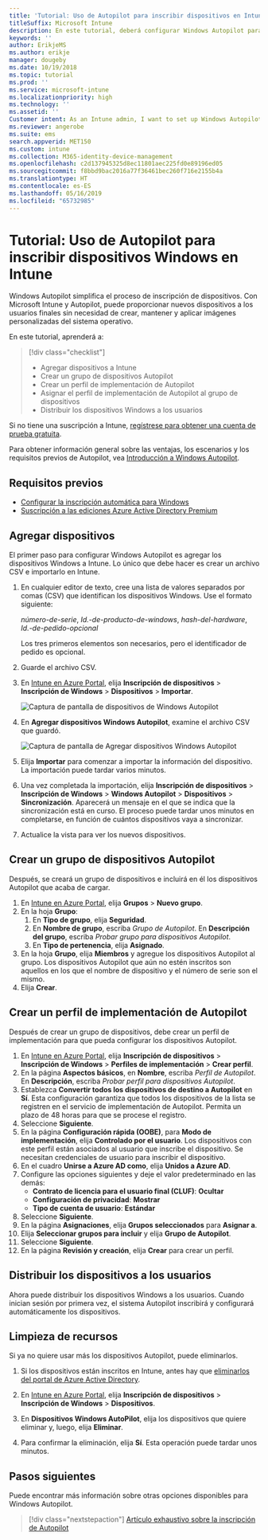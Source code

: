 ```yaml
---
title: 'Tutorial: Uso de Autopilot para inscribir dispositivos en Intune'
titleSuffix: Microsoft Intune
description: En este tutorial, deberá configurar Windows Autopilot para inscribir dispositivos en Intune.
keywords: ''
author: ErikjeMS
ms.author: erikje
manager: dougeby
ms.date: 10/19/2018
ms.topic: tutorial
ms.prod: ''
ms.service: microsoft-intune
ms.localizationpriority: high
ms.technology: ''
ms.assetid: ''
Customer intent: As an Intune admin, I want to set up Windows Autopilot so that users can enroll in Intune.
ms.reviewer: angerobe
ms.suite: ems
search.appverid: MET150
ms.custom: intune
ms.collection: M365-identity-device-management
ms.openlocfilehash: c2d137945325d8ec11801aec225fd0e89196ed05
ms.sourcegitcommit: f8bbd9bac2016a77f36461bec260f716e2155b4a
ms.translationtype: HT
ms.contentlocale: es-ES
ms.lasthandoff: 05/16/2019
ms.locfileid: "65732985"
---
```

# <a name="tutorial-use-autopilot-to-enroll-windows-devices-in-intune"></a>Tutorial: Uso de Autopilot para inscribir dispositivos Windows en Intune
Windows Autopilot simplifica el proceso de inscripción de dispositivos. Con Microsoft Intune y Autopilot, puede proporcionar nuevos dispositivos a los usuarios finales sin necesidad de crear, mantener y aplicar imágenes personalizadas del sistema operativo. 

En este tutorial, aprenderá a:
> [!div class="checklist"]
> * Agregar dispositivos a Intune
> * Crear un grupo de dispositivos Autopilot
> * Crear un perfil de implementación de Autopilot
> * Asignar el perfil de implementación de Autopilot al grupo de dispositivos
> * Distribuir los dispositivos Windows a los usuarios

Si no tiene una suscripción a Intune, [regístrese para obtener una cuenta de prueba gratuita](free-trial-sign-up.md).

Para obtener información general sobre las ventajas, los escenarios y los requisitos previos de Autopilot, vea [Introducción a Windows Autopilot](https://docs.microsoft.com/windows/deployment/windows-autopilot/windows-10-autopilot).


## <a name="prerequisites"></a>Requisitos previos
- [Configurar la inscripción automática para Windows](quickstart-setup-auto-enrollment.md)
- [Suscripción a las ediciones Azure Active Directory Premium](https://docs.microsoft.com/azure/active-directory/active-directory-get-started-premium) <!--&#40;[trial subscription](http://go.microsoft.com/fwlink/?LinkID=816845)&#41;-->


## <a name="add-devices"></a>Agregar dispositivos

El primer paso para configurar Windows Autopilot es agregar los dispositivos Windows a Intune. Lo único que debe hacer es crear un archivo CSV e importarlo en Intune.

1. En cualquier editor de texto, cree una lista de valores separados por comas (CSV) que identifican los dispositivos Windows. Use el formato siguiente:
    
    *número-de-serie*, *Id.-de-producto-de-windows*, *hash-del-hardware*, *Id.-de-pedido-opcional*
    
    Los tres primeros elementos son necesarios, pero el identificador de pedido es opcional.

2. Guarde el archivo CSV.

3. En [Intune en Azure Portal](https://aka.ms/intuneportal), elija **Inscripción de dispositivos** > **Inscripción de Windows** > **Dispositivos** > **Importar**.

    ![Captura de pantalla de dispositivos de Windows Autopilot](media/enrollment-autopilot/autopilot-import-device.png)

4. En **Agregar dispositivos Windows Autopilot**, examine el archivo CSV que guardó.

    ![Captura de pantalla de Agregar dispositivos Windows Autopilot](media/enrollment-autopilot/autopilot-import-device2.png)

5. Elija **Importar** para comenzar a importar la información del dispositivo. La importación puede tardar varios minutos.

4. Una vez completada la importación, elija **Inscripción de dispositivos** > **Inscripción de Windows** > **Windows Autopilot** > **Dispositivos** > **Sincronización**. Aparecerá un mensaje en el que se indica que la sincronización está en curso. El proceso puede tardar unos minutos en completarse, en función de cuántos dispositivos vaya a sincronizar.

5. Actualice la vista para ver los nuevos dispositivos.

## <a name="create-an-autopilot-device-group"></a>Crear un grupo de dispositivos Autopilot

Después, se creará un grupo de dispositivos e incluirá en él los dispositivos Autopilot que acaba de cargar.

1. En [Intune en Azure Portal](https://aka.ms/intuneportal), elija **Grupos** > **Nuevo grupo**.
2. En la hoja **Grupo**:
    1. En **Tipo de grupo**, elija **Seguridad**.
    2. En **Nombre de grupo**, escriba *Grupo de Autopilot*. En **Descripción del grupo**, escriba *Probar grupo para dispositivos Autopilot*.
    3. En **Tipo de pertenencia**, elija **Asignado**.
3. En la hoja **Grupo**, elija **Miembros** y agregue los dispositivos Autopilot al grupo. Los dispositivos Autopilot que aún no estén inscritos son aquellos en los que el nombre de dispositivo y el número de serie son el mismo.
4. Elija **Crear**.  

## <a name="create-an-autopilot-deployment-profile"></a>Crear un perfil de implementación de Autopilot

Después de crear un grupo de dispositivos, debe crear un perfil de implementación para que pueda configurar los dispositivos Autopilot.

1. En [Intune en Azure Portal](https://aka.ms/intuneportal), elija **Inscripción de dispositivos** > **Inscripción de Windows** > **Perfiles de implementación** > **Crear perfil**.
2. En la página **Aspectos básicos**, en **Nombre**, escriba *Perfil de Autopilot*. En **Descripción**, escriba *Probar perfil para dispositivos Autopilot*.
3. Establezca **Convertir todos los dispositivos de destino a Autopilot** en **Sí**. Esta configuración garantiza que todos los dispositivos de la lista se registren en el servicio de implementación de Autopilot. Permita un plazo de 48 horas para que se procese el registro.
4. Seleccione **Siguiente**.
5. En la página **Configuración rápida (OOBE)**, para **Modo de implementación**, elija **Controlado por el usuario**. Los dispositivos con este perfil están asociados al usuario que inscribe el dispositivo. Se necesitan credenciales de usuario para inscribir el dispositivo.
6. En el cuadro **Unirse a Azure AD como**, elija **Unidos a Azure AD**.
7. Configure las opciones siguientes y deje el valor predeterminado en las demás:
    - **Contrato de licencia para el usuario final (CLUF)**: **Ocultar**
    - **Configuración de privacidad**: **Mostrar**
    - **Tipo de cuenta de usuario**: **Estándar**
8. Seleccione **Siguiente**.
9. En la página **Asignaciones**, elija **Grupos seleccionados** para **Asignar a**.
10. Elija **Seleccionar grupos para incluir** y elija **Grupo de Autopilot**.
11. Seleccione **Siguiente**.
12. En la página **Revisión y creación**, elija **Crear** para crear un perfil.

## <a name="distribute-devices-to-users"></a>Distribuir los dispositivos a los usuarios

Ahora puede distribuir los dispositivos Windows a los usuarios. Cuando inician sesión por primera vez, el sistema Autopilot inscribirá y configurará automáticamente los dispositivos. 

## <a name="clean-up-resources"></a>Limpieza de recursos

Si ya no quiere usar más los dispositivos Autopilot, puede eliminarlos.

1. Si los dispositivos están inscritos en Intune, antes hay que [eliminarlos del portal de Azure Active Directory](devices-wipe.md#delete-devices-from-the-azure-active-directory-portal).

2. En [Intune en Azure Portal](https://aka.ms/intuneportal), elija **Inscripción de dispositivos** > **Inscripción de Windows** > **Dispositivos**.

3. En **Dispositivos Windows AutoPilot**, elija los dispositivos que quiere eliminar y, luego, elija **Eliminar**.

4. Para confirmar la eliminación, elija **Sí**. Esta operación puede tardar unos minutos.

## <a name="next-steps"></a>Pasos siguientes

Puede encontrar más información sobre otras opciones disponibles para Windows Autopilot.

> [!div class="nextstepaction"]
> [Artículo exhaustivo sobre la inscripción de Autopilot](enrollment-autopilot.md)



